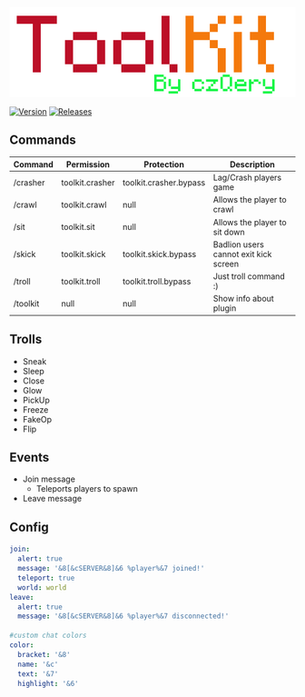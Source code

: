 <p align="center">
    <img src="https://github.com/czQery/ToolKit/blob/master/banner.png?raw=true">
</p>

[![Version](https://img.shields.io/badge/version-v2.1-informational.svg)](https://github.com/czQery/ToolKit/releases)
[![Releases](https://img.shields.io/badge/download-1.16.1-brightgreen.svg)](https://github.com/czQery/ToolKit/releases)

## Commands
| Command           | Permission            | Protection                | Description                           |
| ----------------- | --------------------- | ------------------------- | ------------------------------------- |
| /crasher          | toolkit.crasher       | toolkit.crasher.bypass    | Lag/Crash players game                |
| /crawl            | toolkit.crawl         | null                      | Allows the player to crawl            |
| /sit              | toolkit.sit           | null                      | Allows the player to sit down         |
| /skick            | toolkit.skick         | toolkit.skick.bypass      | Badlion users cannot exit kick screen |
| /troll            | toolkit.troll         | toolkit.troll.bypass      | Just troll command :)                 |
| /toolkit          | null                  | null                      | Show info about plugin                |

## Trolls
- Sneak
- Sleep
- Close
- Glow
- PickUp
- Freeze
- FakeOp
- Flip

## Events
- Join message
  - Teleports players to spawn
- Leave message

## Config
```yml
join:
  alert: true
  message: '&8[&cSERVER&8]&6 %player%&7 joined!'
  teleport: true
  world: world
leave:
  alert: true
  message: '&8[&cSERVER&8]&6 %player%&7 disconnected!'

#custom chat colors
color:
  bracket: '&8'
  name: '&c'
  text: '&7'
  highlight: '&6'
```
